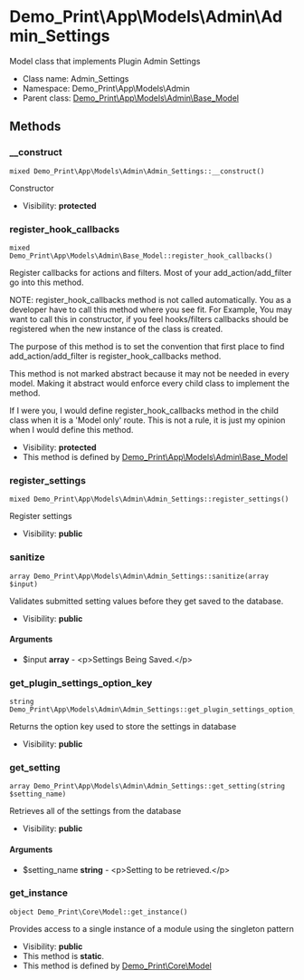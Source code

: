 Demo_Print\App\Models\Admin\Admin_Settings
===============

Model class that implements Plugin Admin Settings




* Class name: Admin_Settings
* Namespace: Demo_Print\App\Models\Admin
* Parent class: [Demo_Print\App\Models\Admin\Base_Model](Demo_Print-App-Models-Admin-Base_Model.md)







Methods
-------


### __construct

    mixed Demo_Print\App\Models\Admin\Admin_Settings::__construct()

Constructor



* Visibility: **protected**




### register_hook_callbacks

    mixed Demo_Print\App\Models\Admin\Base_Model::register_hook_callbacks()

Register callbacks for actions and filters. Most of your add_action/add_filter
go into this method.

NOTE: register_hook_callbacks method is not called automatically. You
as a developer have to call this method where you see fit. For Example,
You may want to call this in constructor, if you feel hooks/filters
callbacks should be registered when the new instance of the class
is created.

The purpose of this method is to set the convention that first place to
find add_action/add_filter is register_hook_callbacks method.

This method is not marked abstract because it may not be needed in every
model. Making it abstract would enforce every child class to implement
the method.

If I were you, I would define register_hook_callbacks method in the child
class when it is a 'Model only' route. This is not a rule, it
is just my opinion when I would define this method.

* Visibility: **protected**
* This method is defined by [Demo_Print\App\Models\Admin\Base_Model](Demo_Print-App-Models-Admin-Base_Model.md)




### register_settings

    mixed Demo_Print\App\Models\Admin\Admin_Settings::register_settings()

Register settings



* Visibility: **public**




### sanitize

    array Demo_Print\App\Models\Admin\Admin_Settings::sanitize(array $input)

Validates submitted setting values before they get saved to the database.



* Visibility: **public**


#### Arguments
* $input **array** - &lt;p&gt;Settings Being Saved.&lt;/p&gt;



### get_plugin_settings_option_key

    string Demo_Print\App\Models\Admin\Admin_Settings::get_plugin_settings_option_key()

Returns the option key used to store the settings in database



* Visibility: **public**




### get_setting

    array Demo_Print\App\Models\Admin\Admin_Settings::get_setting(string $setting_name)

Retrieves all of the settings from the database



* Visibility: **public**


#### Arguments
* $setting_name **string** - &lt;p&gt;Setting to be retrieved.&lt;/p&gt;



### get_instance

    object Demo_Print\Core\Model::get_instance()

Provides access to a single instance of a module using the singleton pattern



* Visibility: **public**
* This method is **static**.
* This method is defined by [Demo_Print\Core\Model](Demo_Print-Core-Model.md)



